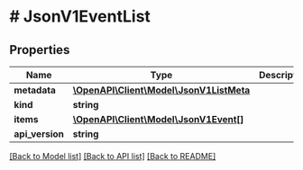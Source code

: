 # # JsonV1EventList

## Properties

Name | Type | Description | Notes
------------ | ------------- | ------------- | -------------
**metadata** | [**\OpenAPI\Client\Model\JsonV1ListMeta**](JsonV1ListMeta.md) |  | [optional]
**kind** | **string** |  | [optional]
**items** | [**\OpenAPI\Client\Model\JsonV1Event[]**](JsonV1Event.md) |  | [optional]
**api_version** | **string** |  | [optional]

[[Back to Model list]](../../README.md#models) [[Back to API list]](../../README.md#endpoints) [[Back to README]](../../README.md)
